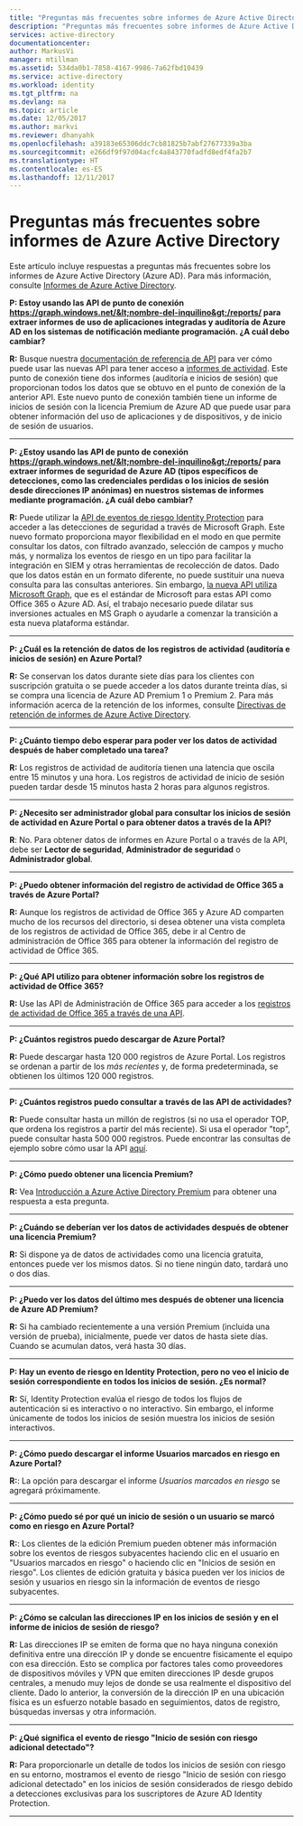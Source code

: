 ```yaml
---
title: "Preguntas más frecuentes sobre informes de Azure Active Directory | Microsoft Docs"
description: "Preguntas más frecuentes sobre informes de Azure Active Directory."
services: active-directory
documentationcenter: 
author: MarkusVi
manager: mtillman
ms.assetid: 534da0b1-7858-4167-9986-7a62fbd10439
ms.service: active-directory
ms.workload: identity
ms.tgt_pltfrm: na
ms.devlang: na
ms.topic: article
ms.date: 12/05/2017
ms.author: markvi
ms.reviewer: dhanyahk
ms.openlocfilehash: a39183e65306ddc7cb81825b7abf27677339a3ba
ms.sourcegitcommit: e266df9f97d04acfc4a843770fadfd8edf4fa2b7
ms.translationtype: HT
ms.contentlocale: es-ES
ms.lasthandoff: 12/11/2017
---
```

# <a name="azure-active-directory-reporting-faq"></a>Preguntas más frecuentes sobre informes de Azure Active Directory

Este artículo incluye respuestas a preguntas más frecuentes sobre los informes de Azure Active Directory (Azure AD). Para más información, consulte [Informes de Azure Active Directory](active-directory-reporting-azure-portal.md). 

**P: Estoy usando las API de punto de conexión https://graph.windows.net/&lt;nombre-del-inquilino&gt;/reports/ para extraer informes de uso de aplicaciones integradas y auditoría de Azure AD en los sistemas de notificación mediante programación. ¿A cuál debo cambiar?**

**R:** Busque nuestra [documentación de referencia de API](https://developer.microsoft.com/graph/) para ver cómo puede usar las nuevas API para tener acceso a [informes de actividad](https://docs.microsoft.com/azure/active-directory/active-directory-reporting-api-getting-started-azure-portal). Este punto de conexión tiene dos informes (auditoría e inicios de sesión) que proporcionan todos los datos que se obtuvo en el punto de conexión de la anterior API. Este nuevo punto de conexión también tiene un informe de inicios de sesión con la licencia Premium de Azure AD que puede usar para obtener información del uso de aplicaciones y de dispositivos, y de inicio de sesión de usuarios.


--- 

**P: ¿Estoy usando las API de punto de conexión https://graph.windows.net/&lt;nombre-del-inquilino&gt;/reports/ para extraer informes de seguridad de Azure AD (tipos específicos de detecciones, como las credenciales perdidas o los inicios de sesión desde direcciones IP anónimas) en nuestros sistemas de informes mediante programación. ¿A cuál debo cambiar?**

**R:** Puede utilizar la [API de eventos de riesgo Identity Protection](active-directory-identityprotection-graph-getting-started.md) para acceder a las detecciones de seguridad a través de Microsoft Graph. Este nuevo formato proporciona mayor flexibilidad en el modo en que permite consultar los datos, con filtrado avanzado, selección de campos y mucho más, y normaliza los eventos de riesgo en un tipo para facilitar la integración en SIEM y otras herramientas de recolección de datos. Dado que los datos están en un formato diferente, no puede sustituir una nueva consulta para las consultas anteriores. Sin embargo, [la nueva API utiliza Microsoft Graph](https://developer.microsoft.com/graph/docs/api-reference/beta/resources/identityriskevent), que es el estándar de Microsoft para estas API como Office 365 o Azure AD. Así, el trabajo necesario puede dilatar sus inversiones actuales en MS Graph o ayudarle a comenzar la transición a esta nueva plataforma estándar.

--- 

**P: ¿Cuál es la retención de datos de los registros de actividad (auditoría e inicios de sesión) en Azure Portal?** 

**R:** Se conservan los datos durante siete días para los clientes con suscripción gratuita o se puede acceder a los datos durante treinta días, si se compra una licencia de Azure AD Premium 1 o Premium 2. Para más información acerca de la retención de los informes, consulte [Directivas de retención de informes de Azure Active Directory](active-directory-reporting-retention.md).

--- 

**P: ¿Cuánto tiempo debo esperar para poder ver los datos de actividad después de haber completado una tarea?**

**R:** Los registros de actividad de auditoría tienen una latencia que oscila entre 15 minutos y una hora. Los registros de actividad de inicio de sesión pueden tardar desde 15 minutos hasta 2 horas para algunos registros.

---

**P: ¿Necesito ser administrador global para consultar los inicios de sesión de actividad en Azure Portal o para obtener datos a través de la API?**

**R**: No. Para obtener datos de informes en Azure Portal o a través de la API, debe ser **Lector de seguridad**, **Administrador de seguridad** o **Administrador global**.

---

**P: ¿Puedo obtener información del registro de actividad de Office 365 a través de Azure Portal?**

**R:** Aunque los registros de actividad de Office 365 y Azure AD comparten mucho de los recursos del directorio, si desea obtener una vista completa de los registros de actividad de Office 365, debe ir al Centro de administración de Office 365 para obtener la información del registro de actividad de Office 365.

---


**P: ¿Qué API utilizo para obtener información sobre los registros de actividad de Office 365?**

**R:** Use las API de Administración de Office 365 para acceder a los [registros de actividad de Office 365 a través de una API](https://msdn.microsoft.com/office-365/office-365-managment-apis-overview).

---

**P: ¿Cuántos registros puedo descargar de Azure Portal?**

**R:** Puede descargar hasta 120 000 registros de Azure Portal. Los registros se ordenan a partir de los *más recientes* y, de forma predeterminada, se obtienen los últimos 120 000 registros. 

---

**P: ¿Cuántos registros puedo consultar a través de las API de actividades?**

**R:** Puede consultar hasta un millón de registros (si no usa el operador TOP, que ordena los registros a partir del más reciente). Si usa el operador "top", puede consultar hasta 500 000 registros. Puede encontrar las consultas de ejemplo sobre cómo usar la API [aquí](active-directory-reporting-api-getting-started.md).

---

**P: ¿Cómo puedo obtener una licencia Premium?**

**R:** Vea [Introducción a Azure Active Directory Premium](active-directory-get-started-premium.md) para obtener una respuesta a esta pregunta.

---

**P: ¿Cuándo se deberían ver los datos de actividades después de obtener una licencia Premium?**

**R:** Si dispone ya de datos de actividades como una licencia gratuita, entonces puede ver los mismos datos. Si no tiene ningún dato, tardará uno o dos días.

---

**P: ¿Puedo ver los datos del último mes después de obtener una licencia de Azure AD Premium?**

**R:** Si ha cambiado recientemente a una versión Premium (incluida una versión de prueba), inicialmente, puede ver datos de hasta siete días. Cuando se acumulan datos, verá hasta 30 días.

---

**P: Hay un evento de riesgo en Identity Protection, pero no veo el inicio de sesión correspondiente en todos los inicios de sesión. ¿Es normal?**

**R:** Sí, Identity Protection evalúa el riesgo de todos los flujos de autenticación si es interactivo o no interactivo. Sin embargo, el informe únicamente de todos los inicios de sesión muestra los inicios de sesión interactivos.

---

**P: ¿Cómo puedo descargar el informe Usuarios marcados en riesgo en Azure Portal?**

**R:**: La opción para descargar el informe *Usuarios marcados en riesgo* se agregará próximamente.

---

**P: ¿Cómo puedo sé por qué un inicio de sesión o un usuario se marcó como en riesgo en Azure Portal?**

**R:**: Los clientes de la edición Premium pueden obtener más información sobre los eventos de riesgos subyacentes haciendo clic en el usuario en "Usuarios marcados en riesgo" o haciendo clic en "Inicios de sesión en riesgo". Los clientes de edición gratuita y básica pueden ver los inicios de sesión y usuarios en riesgo sin la información de eventos de riesgo subyacentes.

---

**P: ¿Cómo se calculan las direcciones IP en los inicios de sesión y en el informe de inicios de sesión de riesgo?**

**R:** Las direcciones IP se emiten de forma que no haya ninguna conexión definitiva entre una dirección IP y donde se encuentre físicamente el equipo con esa dirección. Esto se complica por factores tales como proveedores de dispositivos móviles y VPN que emiten direcciones IP desde grupos centrales, a menudo muy lejos de donde se usa realmente el dispositivo del cliente. Dado lo anterior, la conversión de la dirección IP en una ubicación física es un esfuerzo notable basado en seguimientos, datos de registro, búsquedas inversas y otra información. 

---

**P: ¿Qué significa el evento de riesgo "Inicio de sesión con riesgo adicional detectado"?**

**R:** Para proporcionarle un detalle de todos los inicios de sesión con riesgo en su entorno, mostramos el evento de riesgo "Inicio de sesión con riesgo adicional detectado" en los inicios de sesión considerados de riesgo debido a detecciones exclusivas para los suscriptores de Azure AD Identity Protection.

---
